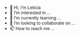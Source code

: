 - 👋 Hi, I’m Leticia
- 👀 I’m interested in ...
- 🌱 I’m currently learning ...
- 💞️ I’m looking to collaborate on ...
- 📫 How to reach me ...

<!---
marialeticias/marialeticias is a ✨ special ✨ repository because its `README.md` (this file) appears on your GitHub profile.
You can click the Preview link to take a look at your changes.
--->

